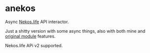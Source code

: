 # anekos

Async [Nekos.life](https://nekos.life/) API interactor.

Just a shitty version with some async things, also with both mine and [original module](https://github.com/Nekos-life/nekos.py/) features.

Nekos.life APi v2 supported.
